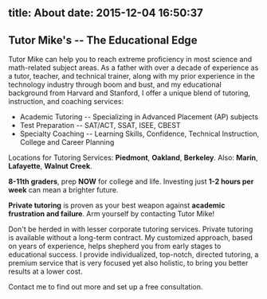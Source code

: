 title: About
date: 2015-12-04 16:50:37
---
## Tutor Mike's -- The Educational Edge

Tutor Mike can help you to reach extreme proficiency in most science and math-related subject areas. As a father with over a decade of experience as a tutor, teacher, and technical trainer, along with my prior experience in the technology industry through boom and bust, and my educational background from Harvard and Stanford, I offer a unique blend of tutoring, instruction, and coaching services: 

* Academic Tutoring -- Specializing in Advanced Placement (AP) subjects
* Test Preparation -- SAT/ACT, SSAT, ISEE, CBEST
* Specialty Coaching -- Learning Skills, Confidence, Technical Instruction, College and Career Planning

Locations for Tutoring Services: **Piedmont**, **Oakland**, **Berkeley**. Also: **Marin**, **Lafayette**, **Walnut Creek**.

**8-11th graders**, prep **NOW** for college and life. Investing just **1-2 hours per week** can mean a brighter future.

**Private tutoring** is proven as your best weapon against **academic frustration and failure**. Arm yourself by contacting Tutor Mike!

Don't be herded in with lesser corporate tutoring services. Private tutoring is available without a long-term contract. My customized approach, based on years of experience, helps shepherd you from early stages to educational success. I provide individualized, top-notch, directed tutoring, a premium service that is very focused yet also holistic, to bring you better results at a lower cost.

Contact me to find out more and set up a free consultation.
